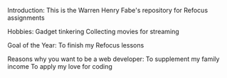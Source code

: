 Introduction: This is the Warren Henry Fabe's repository for Refocus assignments

Hobbies: Gadget tinkering
         Collecting movies for streaming

Goal of the Year: To finish my Refocus lessons

Reasons why you want to be a web developer: To supplement my family income
                                            To apply my love for coding